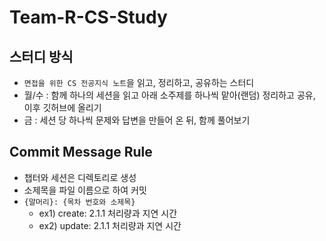 # Team-R-CS-Study

## 스터디 방식
- `면접을 위한 CS 전공지식 노트`을 읽고, 정리하고, 공유하는 스터디
- 월/수 : 함께 하나의 세션을 읽고 아래 소주제를 하나씩 맡아(랜덤) 정리하고 공유, 이후 깃허브에 올리기
- 금 : 세션 당 하나씩 문제와 답변을 만들어 온 뒤, 함께 풀어보기

## Commit Message Rule
- 챕터와 세션은 디렉토리로 생성
- 소제목을 파일 이름으로 하여 커밋
- `{말머리}: {목차 번호와 소제목}`
  - ex1) create: 2.1.1 처리량과 지연 시간
  - ex2) update: 2.1.1 처리량과 지연 시간

